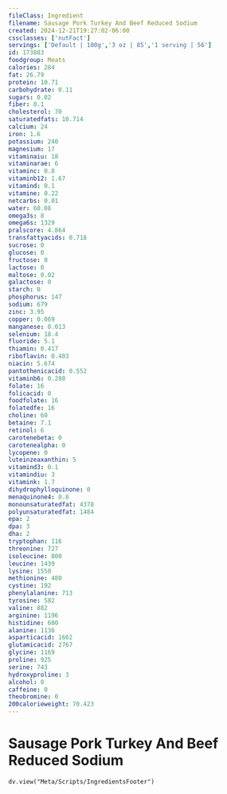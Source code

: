 ```yaml
---
fileClass: Ingredient
filename: Sausage Pork Turkey And Beef Reduced Sodium
created: 2024-12-21T19:27:02-06:00
cssclasses: ['nutFact']
servings: ['Default | 100g','3 oz | 85','1 serving | 56']
id: 173883
foodgroup: Meats
calories: 284
fat: 26.79
protein: 10.71
carbohydrate: 0.11
sugars: 0.02
fiber: 0.1
cholesterol: 70
saturatedfats: 10.714
calcium: 24
iron: 1.6
potassium: 240
magnesium: 17
vitaminaiu: 18
vitaminarae: 6
vitaminc: 0.8
vitaminb12: 1.67
vitamind: 0.1
vitamine: 0.22
netcarbs: 0.01
water: 60.08
omega3s: 8
omega6s: 1329
pralscore: 4.864
transfattyacids: 0.718
sucrose: 0
glucose: 0
fructose: 0
lactose: 0
maltose: 0.02
galactose: 0
starch: 0
phosphorus: 147
sodium: 679
zinc: 3.95
copper: 0.069
manganese: 0.013
selenium: 18.4
fluoride: 5.1
thiamin: 0.417
riboflavin: 0.403
niacin: 5.674
pantothenicacid: 0.552
vitaminb6: 0.288
folate: 16
folicacid: 0
foodfolate: 16
folatedfe: 16
choline: 60
betaine: 7.1
retinol: 6
carotenebeta: 0
carotenealpha: 0
lycopene: 0
luteinzeaxanthin: 5
vitamind3: 0.1
vitamindiu: 3
vitamink: 1.7
dihydrophylloquinone: 0
menaquinone4: 0.8
monounsaturatedfat: 4378
polyunsaturatedfat: 1484
epa: 2
dpa: 3
dha: 2
tryptophan: 116
threonine: 727
isoleucine: 800
leucine: 1439
lysine: 1550
methionine: 480
cystine: 192
phenylalanine: 713
tyrosine: 582
valine: 882
arginine: 1196
histidine: 600
alanine: 1136
asparticacid: 1662
glutamicacid: 2767
glycine: 1169
proline: 925
serine: 743
hydroxyproline: 3
alcohol: 0
caffeine: 0
theobromine: 0
200calorieweight: 70.423
---
```


# Sausage Pork Turkey And Beef Reduced Sodium

```dataviewjs
dv.view("Meta/Scripts/IngredientsFooter")
```